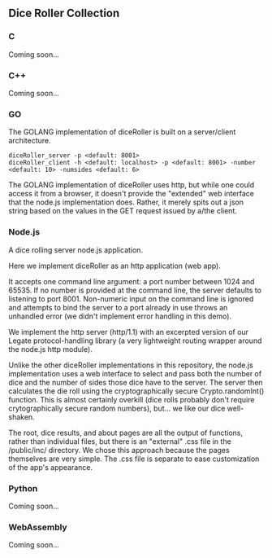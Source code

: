 ## Dice Roller Collection

### C
Coming soon...

### C++
Coming soon...

### GO

The GOLANG implementation of diceRoller is built on a server/client architecture.

```
diceRoller_server -p <default: 8001>
diceRoller_client -h <default: localhost> -p <default: 8001> -number <default: 10> -numsides <default: 6>
```

The GOLANG implementation of diceRoller uses http, but while one could access it from a browser, it doesn't provide the "extended" web interface that the node.js implementation does.  Rather, it merely spits out a json string based on the values in the GET request issued by a/the client.  

### Node.js

A dice rolling server node.js application.

Here we implement diceRoller as an http application (web app).

It accepts one command line argument: a port number between 1024 and 65535.  If no number is provided at the command line, the server defaults to listening to port 8001.  Non-numeric input on the command line is ignored and attempts to bind the server to a port already in use throws an unhandled error (we didn't implement error handling in this demo).

We implement the http server (http/1.1) with an excerpted version of our Legate protocol-handling library (a very lightweight routing wrapper around the node.js http module).

Unlike the other diceRoller implementations in this repository, the node.js implementation uses a web interface to select and pass both the number of dice and the number of sides those dice have to the server.  The server then calculates the die roll using the cryptographically secure Crypto.randomInt() function.  This is almost certainly overkill (dice rolls probably don't require crytographically secure random numbers), but... we like our dice well-shaken.

The root, dice results, and about pages are all the output of functions, rather than individual files, but there is an "external" .css file in the /public/inc/ directory.  We chose this approach because the pages themselves are very simple.  The .css file is separate to ease customization of the app's appearance.

### Python
Coming soon...

### WebAssembly
Coming soon...
